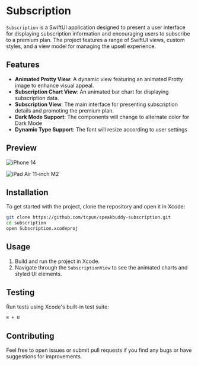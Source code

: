 # Subscription

`Subscription` is a SwiftUI application designed to present a user interface for displaying subscription information and encouraging users to subscribe to a premium plan. The project features a range of SwiftUI views, custom styles, and a view model for managing the upsell experience.

## Features

- **Animated Protty View**: A dynamic view featuring an animated Protty image to enhance visual appeal.
- **Subscription Chart View**: An animated bar chart for displaying subscription data.
- **Subscription View**: The main interface for presenting subscription details and promoting the premium plan.
- **Dark Mode Support**: The components will change to alternate color for Dark Mode
- **Dynamic Type Support**: The font will resize according to user settings

## Preview

![iPhone 14](https://raw.githubusercontent.com/tcpun/speakbuddy-subscription/main/.github/images/iPhone14.gif)

![iPad Air 11-inch M2](https://raw.githubusercontent.com/tcpun/speakbuddy-subscription/main/.github/images/iPadAir11inchM2.gif)

## Installation

To get started with the project, clone the repository and open it in Xcode:

```bash
git clone https://github.com/tcpun/speakbuddy-subscription.git
cd subscription
open Subscription.xcodeproj
```

## Usage

1. Build and run the project in Xcode.
2. Navigate through the `SubscriptionView` to see the animated charts and styled UI elements.

## Testing

Run tests using Xcode's built-in test suite:

```bash
⌘ + U
```

## Contributing

Feel free to open issues or submit pull requests if you find any bugs or have suggestions for improvements.
